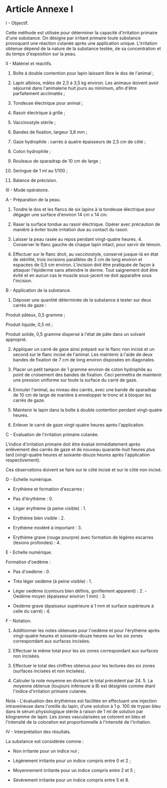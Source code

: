 # Article Annexe I

I - Objectif.

Cette méthode est utilisée pour déterminer la capacité d'irritation primaire d'une substance. On désigne par irritant primaire toute substance provoquant une réaction cutanée après une application unique. L'irritation obtenue dépend de la nature de la substance testée, de sa concentration et du temps d'exposition sur la peau.

II - Matériel et réactifs.

1. Boîte à double contention pour lapin laissant libre le dos de l'animal ;

2. Lapin albinos, mâles de 2,5 à 3,5 kg environ. Les animaux doivent avoir séjourné dans l'animalerie huit jours au minimum, afin d'être parfaitement acclimatés ;

3. Tondeuse électrique pour animal ;

4. Rasoir électrique à grille ;

5. Vaccinostyle stérile ;

6. Bandes de fixation, largeur 3,8 mm ;

7. Gaze hydrophile : carrés à quatre épaisseurs de 2,5 cm de côté ;

8. Coton hydrophile ;

9. Rouleaux de sparadrap de 10 cm de large ;

10. Seringue de 1 ml au 1/100 ;

11. Balance de précision.

III - Mode opératoire.

A - Préparation de la peau.

1. Tondre le dos et les flancs de six lapins à la tondeuse électrique pour dégager une surface d'environ 14 cm x 14 cm.

2. Raser la surface tondue au rasoir électrique. Opérer avec précaution de manière à éviter toute irritation due au contact du rasoir.

3. Laisser la peau rasée au repos pendant vingt-quatre heures.    4. Conserver le flanc gauche de chaque lapin intact, pour servir de témoin.

5. Effectuer sur le flanc droit, au vaccinostyle, conservé jusque-là en état de stérilité, trois incisions parallèles de 3 cm de long environ et espacées de 0,5 cm environ. L'incision doit être pratiquée de façon à attaquer l'épiderme sans atteindre le derme. Tout saignement doit être évité et en aucun cas le muscle sous-jacent ne doit apparaître sous l'incision.

B  - Application de la substance.

1. Déposer une quantité déterminée de la substance à tester sur deux carrés de gaze :

Produit pâteux, 0,5 gramme ;

Produit liquide, 0,5 ml ;

Produit solide, 0,5 gramme dispersé à l'état de pâte dans un solvant approprié.

2. Appliquer un carré de gaze ainsi préparé sur le flanc non incisé et un second sur le flanc incisé de l'animal. Les maintenir à l'aide de deux bandes de fixation de 7 cm de long environ disposées en diagonales.

3. Placer un petit tampon de 1 gramme environ de coton hydrophile au point de croisement des bandes de fixation. Ceci permettra de maintenir une pression uniforme sur toute la surface du carré de gaze.

4. Enrouler l'animal, au niveau des carrés, avec une bande de sparadrap de 10 cm de large de manière à envelopper le tronc et à bloquer les carrés de gaze.

5. Maintenir le lapin dans la boîte à double contention pendant vingt-quatre heures.

6. Enlever le carré de gaze vingt-quatre heures après l'application.

C - Evaluation de l'irritation primaire cutanée.

L'indice d'irritation primaire doit être évalué immédiatement après enlèvement des carrés de gaze et de nouveau quarante-huit heures plus tard (vingt-quatre heures et soixante-douze heures après l'application respectivement).

Ces observations doivent se faire sur le côté incisé et sur le côté non incisé.

D - Echelle numérique.

- Erythème et formation d'escarres :

- Pas d'érythème : 0.

- Léger érythème (à peine visible) : 1.

- Erythème bien visible : 2.

- Erythème modéré à important : 3.

- Erythème grave (rouge pourpre) avec formation de légères escarres (lésions profondes) : 4.

E - Echelle numérique.

Formation d'oedème :

- Pas d'oedème : 0.

- Très léger oedème (à peine visible) : 1.

- Léger oedème (contours bien définis, gonflement apparent) : 2.    - Oedème moyen (épaisseur environ 1 mm) : 3.

- Oedème grave (épaisseur supérieure à 1 mm et surface supérieure à celle du carré) : 4.

F - Notation.

1. Additionner les notes obtenues pour l'oedème et pour l'érythème après vingt-quatre heures et soixante-douze heures sur les six zones correspondant aux surfaces incisées.

2. Effectuer le même total pour les six zones correspondant aux surfaces non incisées.

3. Effectuer le total des chiffres obtenus pour les lectures des six zones (surfaces incisées et non incisées).

4. Calculer la note moyenne en divisant le total précédent par 24.    5. La moyenne obtenue (toujours inférieure à 8) est désignée comme étant l'indice d'irritation primaire cutanée.

Nota - L'évaluation des érythèmes est facilitée en effectuant une injection intraveineuse dans l'oreille du lapin, d'une solution à 1 p. 100 de trypan bleu dans le sérum physiologique stérile à raison de 1 ml de solution par kilogramme de lapin. Les zones vascularisées se colorent en bleu et l'intensité de la coloration est proportionnelle à l'intensité de l'irritation.

IV - Interprétation des résultats.

La substance est considérée comme :

- Non irritante pour un indice nul ;

- Légèrement irritante pour un indice compris entre 0 et 2 ;

- Moyennement irritante pour un indice compris entre 2 et 5 ;

- Sévèrement irritante pour un indice compris entre 5 et 8.
